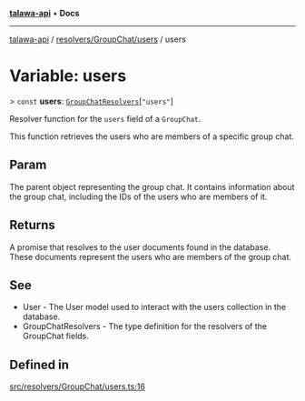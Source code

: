 [**talawa-api**](../../../../README.md) • **Docs**

***

[talawa-api](../../../../modules.md) / [resolvers/GroupChat/users](../README.md) / users

# Variable: users

\> `const` **users**: [`GroupChatResolvers`](../../../../types/generatedGraphQLTypes/type-aliases/GroupChatResolvers.md)\[`"users"`\]

Resolver function for the `users` field of a `GroupChat`.

This function retrieves the users who are members of a specific group chat.

## Param

The parent object representing the group chat. It contains information about the group chat, including the IDs of the users who are members of it.

## Returns

A promise that resolves to the user documents found in the database. These documents represent the users who are members of the group chat.

## See

 - User - The User model used to interact with the users collection in the database.
 - GroupChatResolvers - The type definition for the resolvers of the GroupChat fields.

## Defined in

[src/resolvers/GroupChat/users.ts:16](https://github.com/PalisadoesFoundation/talawa-api/blob/5e38dbf44e47f2fc703410fad29ab5c8f7f26c77/src/resolvers/GroupChat/users.ts#L16)
